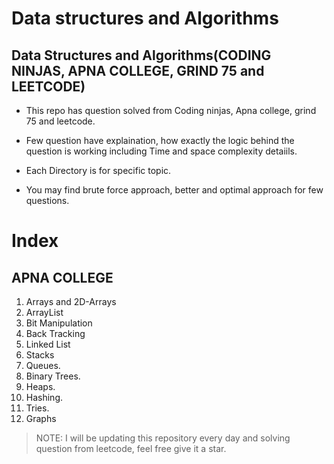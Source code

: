 # Data structures and Algorithms

## Data Structures and Algorithms(CODING NINJAS, APNA COLLEGE, GRIND 75 and LEETCODE)

- This repo has question solved from Coding ninjas, Apna college, grind 75 and leetcode.

- Few question have explaination, how exactly the logic behind the question is working including Time and space complexity detaiils.

- Each Directory is for specific topic.

- You may find brute force approach, better and optimal approach for few questions.

# Index

## APNA COLLEGE

 1. Arrays and 2D-Arrays
 2. ArrayList
 3. Bit Manipulation
 4. Back Tracking
 5. Linked List
 6. Stacks
 7. Queues.
 8. Binary Trees.
 9. Heaps.
10. Hashing.
11. Tries.
12. Graphs

> NOTE: I will be updating this repository every day and solving question from leetcode, feel free give it a star.
